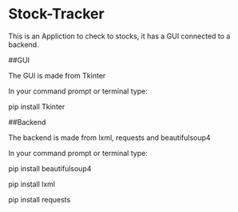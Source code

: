 # Stock-Tracker


This is an Appliction to check to stocks, it has a GUI connected to a backend. 


##GUI

The GUI is made from Tkinter

In your command prompt or terminal type:

pip install Tkinter 

##Backend

The backend is made from lxml, requests and beautifulsoup4

In your command prompt or terminal type:

pip install beautifulsoup4

pip install lxml

pip install requests

